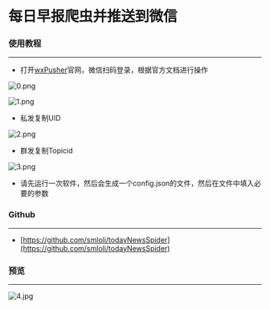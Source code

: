 # 每日早报爬虫并推送到微信

### 使用教程
***
* 打开[wxPusher](https://wxpusher.zjiecode.com/docs/#/?id=%e5%bf%ab%e9%80%9f%e6%8e%a5%e5%85%a5)官网，微信扫码登录，根据官方文档进行操作

![0.png](https://dd-static.jd.com/ddimg/jfs/t1/151082/18/25118/9163/62c707b7E927d4e2d/0f24e4fe5bfb358b.png)

![1.png](https://dd-static.jd.com/ddimg/jfs/t1/114523/19/27704/21679/62c707b7E2329389e/5c4a6d3c9ef81442.png)

* 私发复制UID

![2.png](https://dd-static.jd.com/ddimg/jfs/t1/113077/5/28055/33060/62c707b8Efcafaf9a/4e54f36abea00692.png)

* 群发复制Topicid

![3.png](https://dd-static.jd.com/ddimg/jfs/t1/207196/17/24433/32879/62c707b7Efc5a1044/efec18a41659af34.png)
* 请先运行一次软件，然后会生成一个config.json的文件，然后在文件中填入必要的参数

### Github
***
* [https://github.com/smloli/todayNewsSpider](https://github.com/smloli/todayNewsSpider)

### 预览
***
![4.jpg](https://dd-static.jd.com/ddimg/jfs/t1/45540/35/19676/354802/62c70880Ef3425012/97d9979c5cf4af82.jpg)

